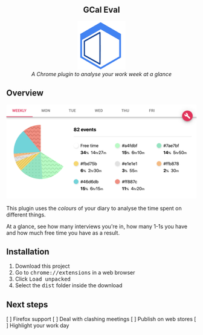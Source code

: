<h2 align="center">GCal Eval</h2>
<p align="center">
  <img
    alt="logo"
    src="dist/icons/icon128.png"
  />
  <br />
  <i>A Chrome plugin to analyse your work week at a glance</i>
</p>

## Overview

<img
    alt="demo"
    src="preview.png"
/>

This plugin uses the _colours_ of your diary to analyse the time spent on different things.

At a glance, see how many interviews you're in, how many 1-1s you have and how much free time you have as a result.


## Installation

1. Download this project
2. Go to <kbd>chrome://extensions</kbd> in a web browser
3. Click <kbd>Load unpacked</kbd>
4. Select the <kbd>dist</kbd> folder inside the download

## Next steps

[ ] Firefox support
[ ] Deal with clashing meetings
[ ] Publish on web stores
[ ] Highlight your work day
